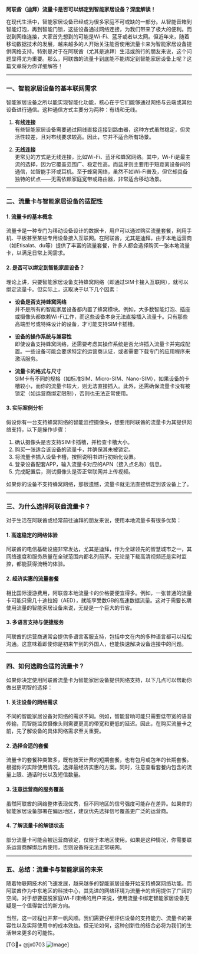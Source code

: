 **阿联酋（迪拜）流量卡是否可以绑定到智能家居设备？深度解读！**

在现代生活中，智能家居设备已经成为很多家庭不可或缺的一部分。从智能音箱到智能灯泡，再到智能门锁，这些设备通过网络连接，为我们带来了极大的便利。而说到网络连接，大家首先想到的可能是Wi-Fi、蓝牙或者以太网。但近年来，随着移动数据技术的发展，越来越多的人开始关注能否使用流量卡来为智能家居设备提供网络支持。特别是对于在阿联酋（尤其是迪拜）生活或旅行的朋友来说，这个问题显得尤为重要。那么，阿联酋的流量卡到底能不能绑定到智能家居设备上呢？这篇文章将为你详细解答！

---

### **一、智能家居设备的基本联网需求**

智能家居设备之所以能实现智能化功能，核心在于它们能够通过网络与云端或其他设备进行通信。这种通信方式主要分为两种：有线和无线。

1. **有线连接**  
   有些智能家居设备需要通过网线直接连接到路由器，这种方式虽然稳定，但灵活性较差，且对布线要求较高。因此，它并不适合所有场景。

2. **无线连接**  
   更常见的方式是无线连接，比如Wi-Fi、蓝牙和蜂窝网络。其中，Wi-Fi是最主流的选择，因为它覆盖范围广、稳定性高。而蓝牙则主要用于短距离设备间的通信，如智能手环或耳机。至于蜂窝网络，虽然不如Wi-Fi普及，但它却具备独特的优点——无需依赖家庭宽带或路由器，非常适合移动场景。

---

### **二、流量卡与智能家居设备的适配性**

#### **1. 流量卡的基本概念**
流量卡是一种专门为移动设备设计的数据卡，用户可以通过购买流量套餐，利用手机、平板甚至某些专用设备接入互联网。在阿联酋，尤其是迪拜，由于本地运营商（如Etisalat、du等）提供了丰富的流量套餐，许多人都会选择购买一张本地流量卡，以满足日常上网需求。

#### **2. 是否可以绑定到智能家居设备？**
理论上讲，只要智能家居设备支持蜂窝网络（即通过SIM卡接入互联网），就可以绑定流量卡。但实际上，这取决于以下几个因素：

- **设备是否支持蜂窝网络**  
  并不是所有的智能家居设备都内置了蜂窝模块。例如，大多数智能灯泡、插座或摄像头都依赖Wi-Fi工作，而这些设备本身无法直接插入流量卡。只有那些高端型号或特殊设计的设备，才可能支持SIM卡插槽。

- **设备的操作系统与兼容性**  
  即使设备支持蜂窝网络，还需要考虑其操作系统是否允许插入流量卡并完成配置。一些设备可能会要求特定的运营商认证，或者需要下载专门的应用程序来激活服务。

- **流量卡的格式与尺寸**  
  SIM卡有不同的规格（如标准SIM、Micro-SIM、Nano-SIM），如果设备的卡槽较小，而你的流量卡较大，则无法直接插入。此外，还需确保流量卡没有被锁定（如运营商绑定限制），否则也无法正常使用。

#### **3. 实际案例分析**
假设你有一台支持蜂窝网络的智能监控摄像头，想要用阿联酋的流量卡为其提供网络支持，以下是操作步骤：
1. 确认摄像头是否支持SIM卡插槽，并检查卡槽大小。
2. 购买一张适合该设备的流量卡，并确保其未被锁定。
3. 将流量卡插入设备卡槽，按照说明书进行初始化设置。
4. 登录设备配套APP，输入流量卡对应的APN（接入点名称）信息。
5. 完成配置后，测试摄像头是否正常联网并上传视频。

如果你的设备不支持蜂窝网络，那很遗憾，流量卡就无法直接绑定到该设备上了。

---

### **三、为什么选择阿联酋流量卡？**

对于生活在阿联酋或经常前往迪拜的朋友来说，使用本地流量卡有很多优势：

#### **1. 高速稳定的网络体验**
阿联酋的电信基础设施非常发达，尤其是迪拜，作为全球领先的智慧城市之一，其网络速度和服务质量在全球范围内都名列前茅。无论是下载高清视频还是实时监控，都能获得流畅的体验。

#### **2. 经济实惠的流量套餐**
相比国际漫游费用，阿联酋本地流量卡的价格要便宜得多。例如，一张普通的流量卡可能只需几十迪拉姆（AED），就能享受数GB的高速数据流量。这对于需要长期使用流量的智能家居设备来说，无疑是一个巨大的节省。

#### **3. 多语言支持与便捷服务**
阿联酋的运营商通常会提供多语言客服支持，包括中文在内的多种语言都可以轻松沟通。这意味着即使你是初来乍到的外国人，也能快速解决设备连接中的问题。

---

### **四、如何选购合适的流量卡？**

如果你决定使用阿联酋流量卡为智能家居设备提供网络支持，以下几点可以帮助你做出更明智的选择：

#### **1. 关注设备的网络需求**
不同的智能家居设备对网络的需求不同。例如，智能音响可能只需要低带宽的语音传输，而智能监控摄像头则需要更高的带宽和更低的延迟。因此，在购买流量卡之前，先了解设备的具体网络需求至关重要。

#### **2. 选择合适的套餐**
流量卡的套餐种类繁多，既有按天计费的短期套餐，也有包月或包年的长期套餐。根据你的实际使用情况，选择最经济实惠的方案。同时，注意查看套餐内包含的流量上限、通话时长以及短信数量。

#### **3. 注意运营商的服务覆盖**
虽然阿联酋的网络整体表现优秀，但不同地区的信号强度可能存在差异。如果你的智能家居设备部署在偏远地区，建议优先选择信号覆盖更广泛的运营商。

#### **4. 了解流量卡的解锁状态**
部分流量卡可能会被运营商锁定，仅限于本地区使用。如果是这种情况，你需要联系运营商解绑后再使用，否则设备将无法正常联网。

---

### **五、总结：流量卡与智能家居的未来**

随着物联网技术的飞速发展，越来越多的智能家居设备开始支持蜂窝网络功能。而阿联酋作为中东地区的科技中心，其先进的网络环境为流量卡的应用提供了广阔的空间。对于想要摆脱家庭Wi-Fi束缚的用户来说，使用流量卡绑定智能家居设备无疑是一个值得尝试的新方向。

当然，这一过程也并非一帆风顺。我们需要仔细评估设备的支持能力、流量卡的兼容性以及实际使用中的成本效益。但无论如何，这种创新性的结合必将为我们的生活带来更多的可能性。

[TG💪+ @jx0703 ![Image](https://github.com/user-attachments/assets/dbca1d08-cadb-493c-b0ec-ad6f7a83f270)]